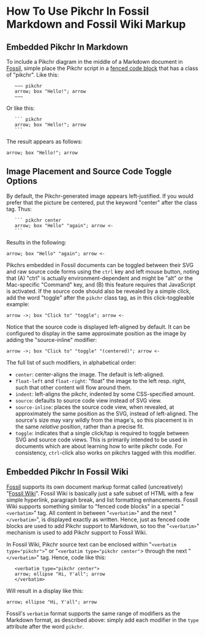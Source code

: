 # How To Use Pikchr In Fossil Markdown and Fossil Wiki Markup

## Embedded Pikchr In Markdown

To include a Pikchr diagram in the middle of a Markdown document
in [Fossil][fossil], simple place the Pikchr script in a [fenced code block][fcb]
that has a class of "pikchr".  Like this:

~~~~~
   ~~~ pikchr
   arrow; box "Hello!"; arrow
   ~~~
~~~~~

Or like this:

~~~~~
   ``` pikchr
   arrow; box "Hello!"; arrow
   ```
~~~~~

The result appears as follows:

``` pikchr
arrow; box "Hello!"; arrow
```


[fcb]: https://spec.commonmark.org/0.29/#fenced-code-blocks

## Image Placement and Source Code Toggle Options

By default, the Pikchr-generated image appears left-justified.  If you
would prefer that the picture be centered, put the keyword "center"
after the class tag.  Thus:

~~~~~
   ``` pikchr center
   arrow; box "Hello" "again"; arrow <-
   ```
~~~~~

Results in the following:

``` pikchr center
arrow; box "Hello" "again"; arrow <-
```

Pikchrs embedded in Fossil documents can be toggled between their SVG
and raw source code forms using the `ctrl` key and left mouse button,
noting that (A) "ctrl" is actually environment-dependent and might be
"alt" or the Mac-specific "Command" key, and (B) this feature requires
that JavaScript is activated. If the source code should also be
revealed by a simple click, add the word "toggle" after the `pikchr`
class tag, as in this click-toggleable example:

``` pikchr center toggle
arrow ->; box "Click to" "toggle"; arrow <-
```

Notice that the source code is displayed left-aligned by default. It can
be configured to display in the same approximate position as the image
by adding the "source-inline" modifier:

``` pikchr center toggle source-inline
arrow ->; box "Click to" "toggle" "(centered)"; arrow <-
```

The full list of such modifiers, in alphabetical order:

- `center`: center-aligns the image. The default is left-aligned.
- `float-left` and `float-right`: "float" the image to the
  left resp. right, such that other content will flow around them.
- `indent`: left-aligns the pikchr, indented by some CSS-specified
  amount.
- `source`: defaults to source code view instead of SVG view.
- `source-inline`: places the source code view, when revealed, at
  approximately the same position as the SVG, instead of left-aligned.
  The source's size may vary wildly from the image's, so this
  placement is in the same *relative* position, rather than a precise
  fit.
- `toggle`: indicates that a single click/tap is required to toggle
  between SVG and source code views. This is primarily intended to be
  used in documents which are about learning how to write pikchr
  code. For consistency, `ctrl`-click also works on pikchrs tagged
  with this modifier.

## Embedded Pikchr In Fossil Wiki

[Fossil][fossil] supports its own document markup format called
(uncreatively) "[Fossil Wiki][fossilwiki]".  Fossil Wiki is basically
just a safe subset of HTML with a few simple hyperlink, paragraph break, and
list formatting enhancements. Fossil Wiki supports something
similar to "fenced code blocks" in a special "`<verbatim>`" tag.
All content in between "`<verbatim>`" and the next
"`</verbatim>`", is displayed exactly as written.  Hence, just as
fenced code blocks are used to add Pikchr support to Markdown, so too
the "`<verbatim>`" mechanism is used to add Pikchr support to Fossil Wiki.

In Fossil Wiki, Pikchr source text can be enclosed within
"`<verbatim type="pikchr">`" or "`<verbatim type="pikchr center"`>
through the next "`</verbatim>`" tag.  Hence, code like this:

~~~~~
   <verbatim type="pikchr center">
   arrow; ellipse "Hi, Y'all"; arrow
   </verbatim>
~~~~~

Will result in a display like this:

~~~ pikchr center
arrow; ellipse "Hi, Y'all"; arrow
~~~

Fossil's `verbatim` format supports the same range of modifiers as the
Markdown format, as described above: simply add each modifier in the
`type` attribute after the word `pikchr`.

[fossil]: https://fossil-scm.org/home
[fossilwiki]: /wiki_rules
